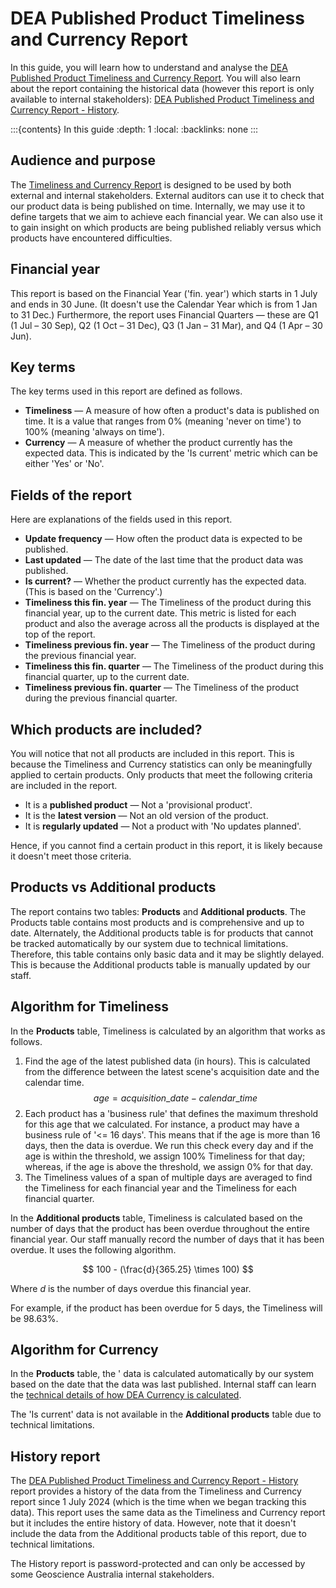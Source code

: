 # DEA Published Product Timeliness and Currency Report

In this guide, you will learn how to understand and analyse the [DEA Published Product Timeliness and Currency Report][TimelinessReport]. You will also learn about the report containing the historical data (however this report is only available to internal stakeholders): [DEA Published Product Timeliness and Currency Report - History][HistoryReport].

:::{contents} In this guide
:depth: 1
:local:
:backlinks: none
:::

## Audience and purpose

The [Timeliness and Currency Report][TimelinessReport] is designed to be used by both external and internal stakeholders. External auditors can use it to check that our product data is being published on time. Internally, we may use it to define targets that we aim to achieve each financial year. We can also use it to gain insight on which products are being published reliably versus which products have encountered difficulties.

## Financial year

This report is based on the Financial Year ('fin. year') which starts in 1 July and ends in 30 June. (It doesn't use the Calendar Year which is from 1 Jan to 31 Dec.) Furthermore, the report uses Financial Quarters &mdash; these are Q1 (1 Jul &ndash; 30 Sep), Q2 (1 Oct &ndash; 31 Dec), Q3 (1 Jan &ndash; 31 Mar), and Q4 (1 Apr &ndash; 30 Jun).

## Key terms

The key terms used in this report are defined as follows.

* **Timeliness** &mdash; A measure of how often a product's data is published on time. It is a value that ranges from 0% (meaning 'never on time') to 100% (meaning 'always on time').
* **Currency** &mdash; A measure of whether the product currently has the expected data. This is indicated by the 'Is current' metric which can be either 'Yes' or 'No'.

## Fields of the report

Here are explanations of the fields used in this report.

* **Update frequency** &mdash; How often the product data is expected to be published.
* **Last updated** &mdash; The date of the last time that the product data was published.
* **Is current?** &mdash; Whether the product currently has the expected data. (This is based on the 'Currency'.)
* **Timeliness this fin. year** &mdash; The Timeliness of the product during this financial year, up to the current date. This metric is listed for each product and also the average across all the products is displayed at the top of the report.
* **Timeliness previous fin. year** &mdash; The Timeliness of the product during the previous financial year.
* **Timeliness this fin. quarter** &mdash; The Timeliness of the product during this financial quarter, up to the current date.
* **Timeliness previous fin. quarter** &mdash; The Timeliness of the product during the previous financial quarter.

## Which products are included?

You will notice that not all products are included in this report. This is because the Timeliness and Currency statistics can only be meaningfully applied to certain products. Only products that meet the following criteria are included in the report.

* It is a **published product** &mdash; Not a 'provisional product'.
* It is the **latest version** &mdash; Not an old version of the product.
* It is **regularly updated** &mdash; Not a product with 'No updates planned'.

Hence, if you cannot find a certain product in this report, it is likely because it doesn't meet those criteria.

## Products vs Additional products

The report contains two tables: **Products** and **Additional products**. The Products table contains most products and is comprehensive and up to date. Alternately, the Additional products table is for products that cannot be tracked automatically by our system due to technical limitations. Therefore, this table contains only basic data and it may be slightly delayed. This is because the Additional products table is manually updated by our staff.

## Algorithm for Timeliness

In the **Products** table, Timeliness is calculated by an algorithm that works as follows.

1. Find the age of the latest published data (in hours). This is calculated from the difference between the latest scene's acquisition date and the calendar time.
    $$
    age = acquisition\_date - calendar\_time
    $$
1. Each product has a 'business rule' that defines the maximum threshold for this age that we calculated. For instance, a product may have a business rule of '&lt;= 16 days'. This means that if the age is more than 16 days, then the data is overdue. We run this check every day and if the age is within the threshold, we assign 100% Timeliness for that day; whereas, if the age is above the threshold, we assign 0% for that day.
1. The Timeliness values of a span of multiple days are averaged to find the Timeliness for each financial year and the Timeliness for each financial quarter.

In the **Additional products** table, Timeliness is calculated based on the number of days that the product has been overdue throughout the entire financial year. Our staff manually record the number of days  that it has been overdue. It uses the following algorithm.

$$
100 - (\frac{d}{365.25} \times 100)
$$

Where $d$ is the number of days overdue this financial year.

For example, if the product has been overdue for 5 days, the Timeliness will be 98.63%.

## Algorithm for Currency

In the **Products** table, the ' data is calculated automatically by our system based on the date that the data was last published. Internal staff can learn the [technical details of how DEA Currency is calculated][CurrencyInternalDoc].

The 'Is current' data is not available in the **Additional products** table due to technical limitations.

## History report

The [DEA Published Product Timeliness and Currency Report - History][TimelinessReport] report provides a history of the data from the Timeliness and Currency report since 1 July 2024 (which is the time when we began tracking this data). This report uses the same data as the Timeliness and Currency report but it includes the entire history of data. However, note that it doesn't include the data from the Additional products table of this report, due to technical limitations.

The History report is password-protected and can only be accessed by some Geoscience Australia internal stakeholders.

[TimelinessReport]: https://mgmt.sandbox.dea.ga.gov.au/public-dashboards/d22241dbfca54b1fa9f73938ef26e645?orgId=1
[HistoryReport]: https://mgmt.sandbox.dea.ga.gov.au/d/c1674b20-8c8a-4d90-aef2-02796275cf2b/4e57919d-fc9d-59d7-9bd1-aa61d41bcb92?orgId=1
[CurrencyInternalDoc]: https://docs.dev.dea.ga.gov.au/internal_services/reporting-systems/etls/currency.html#sqs-currency
